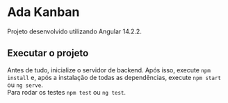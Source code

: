 # Ada Kanban

Projeto desenvolvido utilizando Angular 14.2.2.

## Executar o projeto

Antes de tudo, inicialize o servidor de backend. Após isso, execute `npm install` e, após a instalação de todas as dependências, execute `npm start` ou `ng serve`.  
Para rodar os testes `npm test` ou `ng test`.
